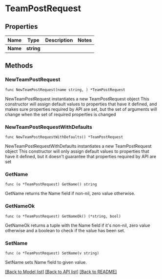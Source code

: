 # TeamPostRequest

## Properties

Name | Type | Description | Notes
------------ | ------------- | ------------- | -------------
**Name** | **string** |  | 

## Methods

### NewTeamPostRequest

`func NewTeamPostRequest(name string, ) *TeamPostRequest`

NewTeamPostRequest instantiates a new TeamPostRequest object
This constructor will assign default values to properties that have it defined,
and makes sure properties required by API are set, but the set of arguments
will change when the set of required properties is changed

### NewTeamPostRequestWithDefaults

`func NewTeamPostRequestWithDefaults() *TeamPostRequest`

NewTeamPostRequestWithDefaults instantiates a new TeamPostRequest object
This constructor will only assign default values to properties that have it defined,
but it doesn't guarantee that properties required by API are set

### GetName

`func (o *TeamPostRequest) GetName() string`

GetName returns the Name field if non-nil, zero value otherwise.

### GetNameOk

`func (o *TeamPostRequest) GetNameOk() (*string, bool)`

GetNameOk returns a tuple with the Name field if it's non-nil, zero value otherwise
and a boolean to check if the value has been set.

### SetName

`func (o *TeamPostRequest) SetName(v string)`

SetName sets Name field to given value.



[[Back to Model list]](../README.md#documentation-for-models) [[Back to API list]](../README.md#documentation-for-api-endpoints) [[Back to README]](../README.md)


